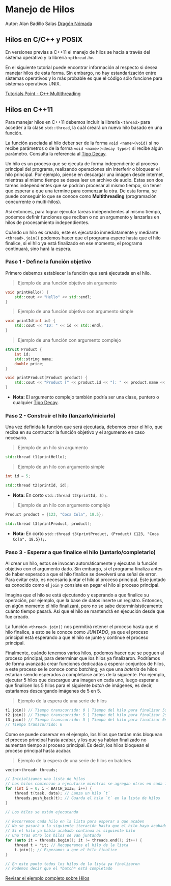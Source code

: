 # Manejo de Hilos

Autor: Alan Badillo Salas [Dragón Nómada](mailto:dragonnomada123@gmail.com)

## Hilos en C/C++ y POSIX

En versiones previas a C++11 el manejo de hilos se hacía a través del sistema operativo y la librería `<pthread.h>`.

En el siguiente tutorial puede encontrar información al respecto si desea manejar hilos de esta forma. Sin embargo, no hay estandarización entre sistemas operativos y lo más probable es que el código sólo funcione para sistemas operativos UNIX.

[Tutorials Point - C++ Multithreading](https://www.tutorialspoint.com/cplusplus/cpp_multithreading.htm)

## Hilos en C++11

Para manejar hilos en C++11 debemos incluir la librería `<thread>` para acceder a la clase `std::thread`, la cuál creará un nuevo hilo basado en una función.

La función asociada al hilo deber ser de la forma `void <name>(void)` si no recibe parámetros o de la forma `void <name>(<decay type>)` si recibe algún parámetro. Consulta la referencia al [Tipo Decay](https://www.cplusplus.com/reference/type_traits/decay/).

Un hilo es un proceso que se ejecuta de forma independiente al proceso principal del programa, realizando operaciones sin interferir o bloquear el hilo principal. Por ejemplo, piense en descargar una imágen desde internet, mientras al mismo tiempo se desea leer un archivo de audio. Estas son dos tareas independientes que se podrían procesar al mismo tiempo, sin tener que esperar a que una termine para comenzar la otra. De esta forma, se puede conseguir lo que se conoce como **Multithreading** (programación concurrente o multi-hilos). 

Así entonces, para lograr ejecutar tareas independientes al mismo tiempo, podemos definir funciones que reciban o no un argumento y lanzarlas en hilos de procesamiento independientes.

Cuándo un hilo es creado, este es ejecutado inmediatamente y mediante `<thread>.join()` podemos hacer que el programa espere hasta que el hilo finalice, si el hilo ya está finalizado en ese momento, el programa continuará, sino hará la espera.

### Paso 1 - Define la función objetivo

Primero debemos establecer la función que será ejecutada en el hilo.

> Ejemplo de una función objetivo sin argumento

```c++
void printHello() {
    std::cout << "Hello" << std::endl;
}
```

> Ejemplo de una función objetivo con argumento simple

```c++
void printId(int id) {
    std::cout << "ID: " << id << std::endl;
}
```

> Ejemplo de una función con argumento complejo

```c++
struct Product {
    int id;
    std::string name;
    double price;
}

void printProduct(Product product) {
    std::cout << "Product [" << product.id << "]: " << product.name << "(" << product.price << ")" << std::endl;
}
```

* **Nota:** El argumento complejo también podría ser una clase, puntero o cualquier [Tipo Decay](https://www.cplusplus.com/reference/type_traits/decay/).

### Paso 2 - Construir el hilo (lanzarlo/iniciarlo)

Una vez definida la función que será ejecutada, debemos crear el hilo, que reciba en su contructor la función objetivo y el argumento en caso necesario.

> Ejemplo de un hilo sin argumento

```c++
std::thread t1(printHello);
```

> Ejemplo de un hilo con argumento simple

```c++
int id = 5;

std::thread t2(printId, id);
```

* **Nota:** En corto `std::thread t2(printId, 5);`.

> Ejemplo de un hilo con argumento complejo

```c++
Product product = {123, "Coca Cola", 18.5};

std::thread t3(printProduct, product);
```

* **Nota:** En corto `std::thread t3(printProduct, (Product) {123, "Coca Cola", 18.5});`.

### Paso 3 - Esperar a que finalice el hilo (juntarlo/completarlo)

Al crear un hilo, estos se invocan automáticamente y ejecutan la función objetivo con el argumento dado. Sin embargo, si el programa finaliza antes de haber esperado a que el hilo finalice se devolverá una señal de error. Para evitar esto, es necesario juntar el hilo al proceso principal. Este juntado es conocido como el `join` y consiste en pegar el hilo al proceso principal.

Imagina que el hilo se está ejecutando y esperando a que finalice su operación, por ejemplo, que la base de datos inserte un registro. Entonces, en algún momento el hilo finalizará, pero no se sabe determinísisticamente cuánto tiempo pasará. Así que el hilo se mantendrá en ejecución desde que fue creado.

La función `<thread>.join()` nos permitirá retener el proceso hasta que el hilo finalice, a esto se le conoce como *JUNTADO*, ya que el proceso principal está esperando a que el hilo se junte y continue el proceso principal.

Finalmente, cuándo tenemos varios hilos, podemos hacer que se peguen al proceso principal, para determinar que los hilos ya finalizaron. Podríamos de forma avanzada crear funciones dedicadas a esperar conjuntos de hilos, a este proceso se le conoce como *batching*, ya que una *batería* de hilos estarían siendo esperados a completarse antes de la siguiente. Por ejemplo, ejecutar 5 hilos que descargue una imagen en cada uno, luego esperar a que finalicen los 5 hilos para el siguiente *batch* de imágenes, es decir, estaríamos descargando imágenes de 5 en 5.

> Ejemplo de la espera de una serie de hilos

```c++
t1.join() // Tiempo transcurrido: 0 | Tiempo del hilo para finalizar 5s
t2.join() // Tiempo transcurrido: 5 | Tiempo del hilo para finalizar 2s (* Ya había finalizado, se pega inmediatamente)
t3.join() // Tiempo transcurrido: 5 | Tiempo del hilo para finalizar 6s (* Espera un segundo más para finalizar)
// Tiempo transcurrido: 6
```

Como se puede observar en el ejemplo, los hilos que tardan más bloquean el proceso principal hasta acabar, y los que ya habían finalizado no aumentan tiempo al proceso principal. Es decir, los hilos bloquean el proceso principal hasta acabar.

> Ejemplo de la espera de una serie de hilos en batches

```c++
vector<thread> threads;

// Inicializamos una lista de hilos
// Los hilos comienzan a ejecutarse mientras se agregan otros en cada iteración
for (int i = 0; i < BATCH_SIZE; i++) {
    thread t(task, data); // Lanza un hilo `t`
    threads.push_back(t); // Guarda el hilo `t` en la lista de hilos
}

// Los hilos se están ejecutando

// Recorremos cada hilo en la lista para esperar a que acaben
// No se pasará a la siguiente iteración hasta que el hilo haya acabado
// Si el hilo ya había acabado continua al siguiente hilo
// Uno tras otro los hilos se van juntando
for (auto it = threads.begin(); it != threads.end(); it++) {
    thread t = *it; // Recuperamos el hilo de la lista
    t.join(); // Esperamos a que el hilo finalice
}

// En este punto todos los hilos de la lista ya finalizaron
// Podemos decir que el *batch* está completado
```

[Revisar el ejemplo completo sobre Hilos](../examples/thread/main.cpp)